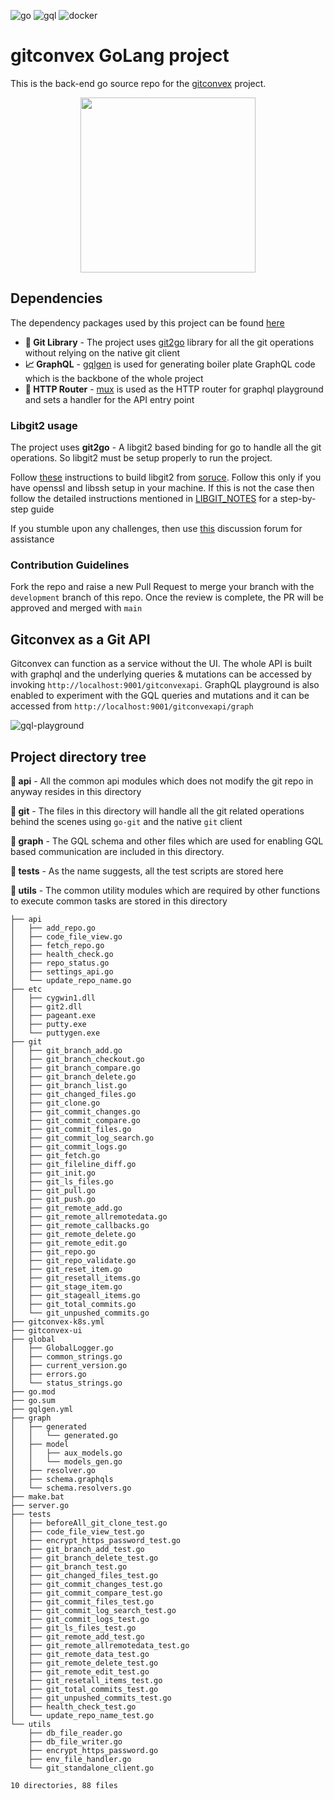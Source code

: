 ![go](https://img.shields.io/badge/Go-00ADD8?style=for-the-badge&logo=go&logoColor=white)
![gql](https://img.shields.io/badge/GraphQl-E10098?style=for-the-badge&logo=graphql&logoColor=white)
![docker](https://img.shields.io/badge/Docker-2CA5E0?style=for-the-badge&logo=docker&logoColor=white)

# gitconvex GoLang project

This is the back-end go source repo for the [gitconvex](https://github.com/neel1996/gitconvex) project.

<p align="center">
    <img src="https://user-images.githubusercontent.com/47709856/99139411-503eb400-265e-11eb-9b61-05562dd89b8c.png" width="280">
</p>

## Dependencies

The dependency packages used by this project can be
found [here](https://github.com/neel1996/gitconvex-server/network/dependencies)

- **📜 Git Library** - The project uses [git2go](https://github.com/libgit2/git2go) library for all the git operations
  without relying on the native git client
- **📈 GraphQL** - [gqlgen](https://github.com/99designs/gqlgen) is used for generating boiler plate GraphQL code which
  is the backbone of the whole project
- **📡 HTTP Router** - [mux](https://github.com/gorilla/mux) is used as the HTTP router for graphql playground and sets
  a handler for the API entry point

### Libgit2 usage

The project uses **git2go** - A libgit2 based binding for go to handle all the git operations. So libgit2 must be setup
properly to run the project.

Follow [these](https://libgit2.org/docs/guides/build-and-link/) instructions to build libgit2
from [soruce](https://github.com/libgit2/libgit2). Follow this only if you have openssl and libssh setup in your
machine. If this is not the case then follow the detailed instructions mentioned in [LIBGIT_NOTES](LIBGIT_NOTES.md) for a
step-by-step guide

If you stumble upon any challenges, then use [this](https://github.com/neel1996/gitconvex-server/discussions/7)
discussion forum for assistance

### Contribution Guidelines

Fork the repo and raise a new Pull Request to merge your branch with the `development` branch of this repo. Once the
review is complete, the PR will be approved and merged with `main`

## Gitconvex as a Git API

Gitconvex can function as a service without the UI. The whole API is built with graphql and the underlying queries & mutations can be accessed by invoking `http://localhost:9001/gitconvexapi`. GraphQL playground is also enabled to experiment with the GQL queries and mutations and it can be accessed from `http://localhost:9001/gitconvexapi/graph`

![gql-playground](https://user-images.githubusercontent.com/47709856/113421107-248f5100-93e8-11eb-8c22-9f6337f7c25f.png)

## Project directory tree

**📂 api** - All the common api modules which does not modify the git repo in anyway resides in this directory

**📂 git** - The files in this directory will handle all the git related operations behind the scenes using `go-git` and
the native `git` client

**📂 graph** - The GQL schema and other files which are used for enabling GQL based communication are included in this
directory.

**📂 tests** - As the name suggests, all the test scripts are stored here

**📂 utils** - The common utility modules which are required by other functions to execute common tasks are stored in
this directory

```
├── api
│   ├── add_repo.go
│   ├── code_file_view.go
│   ├── fetch_repo.go
│   ├── health_check.go
│   ├── repo_status.go
│   ├── settings_api.go
│   └── update_repo_name.go
├── etc
│   ├── cygwin1.dll
│   ├── git2.dll
│   ├── pageant.exe
│   ├── putty.exe
│   └── puttygen.exe
├── git
│   ├── git_branch_add.go
│   ├── git_branch_checkout.go
│   ├── git_branch_compare.go
│   ├── git_branch_delete.go
│   ├── git_branch_list.go
│   ├── git_changed_files.go
│   ├── git_clone.go
│   ├── git_commit_changes.go
│   ├── git_commit_compare.go
│   ├── git_commit_files.go
│   ├── git_commit_log_search.go
│   ├── git_commit_logs.go
│   ├── git_fetch.go
│   ├── git_fileline_diff.go
│   ├── git_init.go
│   ├── git_ls_files.go
│   ├── git_pull.go
│   ├── git_push.go
│   ├── git_remote_add.go
│   ├── git_remote_allremotedata.go
│   ├── git_remote_callbacks.go
│   ├── git_remote_delete.go
│   ├── git_remote_edit.go
│   ├── git_repo.go
│   ├── git_repo_validate.go
│   ├── git_reset_item.go
│   ├── git_resetall_items.go
│   ├── git_stage_item.go
│   ├── git_stageall_items.go
│   ├── git_total_commits.go
│   └── git_unpushed_commits.go
├── gitconvex-k8s.yml
├── gitconvex-ui
├── global
│   ├── GlobalLogger.go
│   ├── common_strings.go
│   ├── current_version.go
│   ├── errors.go
│   └── status_strings.go
├── go.mod
├── go.sum
├── gqlgen.yml
├── graph
│   ├── generated
│   │   └── generated.go
│   ├── model
│   │   ├── aux_models.go
│   │   └── models_gen.go
│   ├── resolver.go
│   ├── schema.graphqls
│   └── schema.resolvers.go
├── make.bat
├── server.go
├── tests
│   ├── beforeAll_git_clone_test.go
│   ├── code_file_view_test.go
│   ├── encrypt_https_password_test.go
│   ├── git_branch_add_test.go
│   ├── git_branch_delete_test.go
│   ├── git_branch_test.go
│   ├── git_changed_files_test.go
│   ├── git_commit_changes_test.go
│   ├── git_commit_compare_test.go
│   ├── git_commit_files_test.go
│   ├── git_commit_log_search_test.go
│   ├── git_commit_logs_test.go
│   ├── git_ls_files_test.go
│   ├── git_remote_add_test.go
│   ├── git_remote_allremotedata_test.go
│   ├── git_remote_data_test.go
│   ├── git_remote_delete_test.go
│   ├── git_remote_edit_test.go
│   ├── git_resetall_items_test.go
│   ├── git_total_commits_test.go
│   ├── git_unpushed_commits_test.go
│   ├── health_check_test.go
│   └── update_repo_name_test.go
└── utils
    ├── db_file_reader.go
    ├── db_file_writer.go
    ├── encrypt_https_password.go
    ├── env_file_handler.go
    └── git_standalone_client.go

10 directories, 88 files
```

